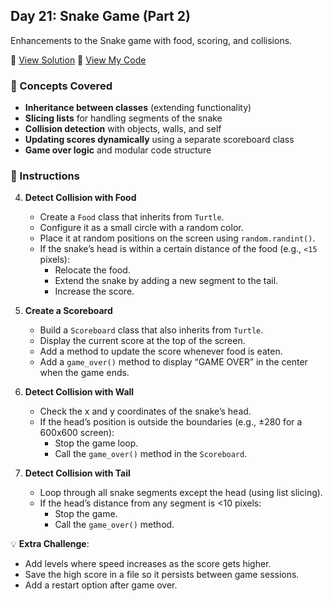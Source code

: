 ## Day 21: Snake Game (Part 2)  
Enhancements to the Snake game with food, scoring, and collisions.  

📄 [View Solution](solution/solution.py) 📄 [View My Code](my_code/d21.py)   

### 🧠 Concepts Covered
- **Inheritance between classes** (extending functionality)  
- **Slicing lists** for handling segments of the snake  
- **Collision detection** with objects, walls, and self  
- **Updating scores dynamically** using a separate scoreboard class  
- **Game over logic** and modular code structure  

### 📝 Instructions
4. **Detect Collision with Food**  
   - Create a `Food` class that inherits from `Turtle`.  
   - Configure it as a small circle with a random color.  
   - Place it at random positions on the screen using `random.randint()`.  
   - If the snake’s head is within a certain distance of the food (e.g., `<15` pixels):  
     - Relocate the food.  
     - Extend the snake by adding a new segment to the tail.  
     - Increase the score.  

5. **Create a Scoreboard**  
   - Build a `Scoreboard` class that also inherits from `Turtle`.  
   - Display the current score at the top of the screen.  
   - Add a method to update the score whenever food is eaten.  
   - Add a `game_over()` method to display “GAME OVER” in the center when the game ends.  

6. **Detect Collision with Wall**  
   - Check the x and y coordinates of the snake’s head.  
   - If the head’s position is outside the boundaries (e.g., ±280 for a 600x600 screen):  
     - Stop the game loop.  
     - Call the `game_over()` method in the `Scoreboard`.  

7. **Detect Collision with Tail**  
   - Loop through all snake segments except the head (using list slicing).  
   - If the head’s distance from any segment is <10 pixels:  
     - Stop the game.  
     - Call the `game_over()` method.  

💡 **Extra Challenge**:  
- Add levels where speed increases as the score gets higher.  
- Save the high score in a file so it persists between game sessions.  
- Add a restart option after game over.  
